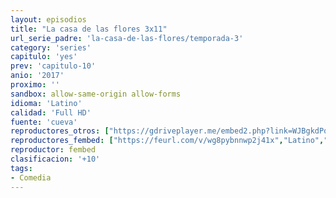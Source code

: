 ```yaml
---
layout: episodios
title: "La casa de las flores 3x11"
url_serie_padre: 'la-casa-de-las-flores/temporada-3'
category: 'series'
capitulo: 'yes'
prev: 'capitulo-10'
anio: '2017'
proximo: ''
sandbox: allow-same-origin allow-forms
idioma: 'Latino'
calidad: 'Full HD'
fuente: 'cueva'
reproductores_otros: ["https://gdriveplayer.me/embed2.php?link=WJBgkdPql4d5M2SJlSli1gKmJ1cYH05eFEV59nU%252Bp3s9MFvcXWfxvT6NFH%252BbIX37GxqaOhQULtSbxy1297%252B3ZAazDUfWa2NfkQHakEO1ehrzYH3WmvpAP2w5HXWCi9OA4DPhYk%252FTnKKqTblQXdTA5UKqKT0RdLhX%252FVSsuWPNWIvtDnUL%252Fua1%252FheShTAAV9uFUrRORJlTKZBoBGmlXikSlf","Latino","https://supervideo.tv/e/7sld80l4pbcx","Latino","https://gounlimited.to/embed-x0l19iiil8qs.html","Latino","https://mstream.website/cxlvdbfalze1","Latino","https://mstream.website/yr1czmqhojzs","Latino"]
reproductores_fembed: ["https://feurl.com/v/wg8pybnnwp2j41x","Latino","https://feurl.com/v/1ezegcjjdlmwrl6","Latino"]
reproductor: fembed
clasificacion: '+10'
tags:
- Comedia
---
```












